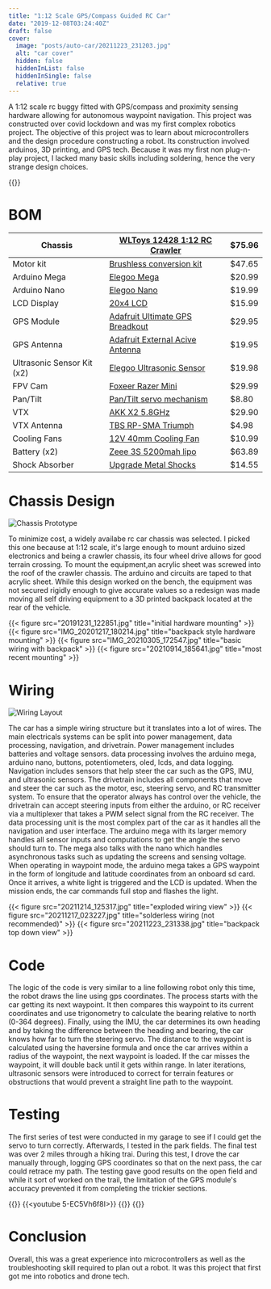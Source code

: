 ```yaml
---
title: "1:12 Scale GPS/Compass Guided RC Car"
date: "2019-12-08T03:24:40Z"
draft: false
cover:
  image: "posts/auto-car/20211223_231203.jpg"
  alt: "car cover"
  hidden: false
  hiddenInList: false
  hiddenInSingle: false
  relative: true
---
```


A 1:12 scale rc buggy fitted with GPS/compass and proximity sensing hardware allowing for autonomous waypoint navigation. This project was constructed over covid lockdown and was my first complex robotics project. The objective of this project was to learn about microcontrollers and the design procedure constructing a robot. Its construction involved arduinos, 3D printing, and GPS tech. Because it was my first non plug-n-play project, I lacked many basic skills including soldering, hence the very strange design choices.

{{<youtube UtupRltl5_M>}}

# BOM

| Chassis | [WLToys 12428 1:12 RC Crawler](https://www.aliexpress.us/item/2251832722592199.html?spm=a2g0o.productlist.main.3.5d872a46BFu8F0&algo_pvid=868578e7-ddcb-4287-921a-4e58fde3c87a&algo_exp_id=868578e7-ddcb-4287-921a-4e58fde3c87a-1&pdp_npi=4%40dis%21USD%2184.96%2174.82%21%21%2184.96%2174.82%21%402101e9a217207775048034112e7592%2112000036183668810%21sea%21US%212304647260%21&curPageLogUid=UlzDNm7mIvzu&utparam-url=scene%3Asearch%7Cquery_from%3A) | $75.96 |
| --- | --- | ---|
| Motor kit | [Brushless conversion kit](https://www.aliexpress.us/item/3256806623177330.html?spm=a2g0o.productlist.main.13.41546e37uw3BJp&algo_pvid=ecedf76c-7e92-4d31-989b-107bc94ce787&algo_exp_id=ecedf76c-7e92-4d31-989b-107bc94ce787-6&pdp_npi=4%40dis%21USD%2164.40%2147.65%21%21%21466.02%21344.85%21%402103205217207776167574550edfa8%2112000038376513724%21sea%21US%212304647260%21&curPageLogUid=q9gwSHrKjVfH&utparam-url=scene%3Asearch%7Cquery_from%3A) | $47.65 |
| Arduino Mega | [Elegoo Mega](https://www.amazon.com/ELEGOO-ATmega2560-ATMEGA16U2-Arduino-Compliant/dp/B01H4ZDYCE/ref=sr_1_1?crid=3IKG8E4RT1SMM&dib=eyJ2IjoiMSJ9.vzlPD-gqLjM6OBy_lbEGE2JYYcjgPxrHNgW0xV6ZrCaLq9LvwLYkVAN-T9chC43274hIzbBHNcCagPnAphWecKLJfcAFocN-1yDkQg6p8MGPTJsHsXjIoJUDavVZNgwJheA4b2SI0gnJWYJ9Di8Y-goZIV_LbMCao4XjHgRnARz6gFZUWQjB-QvDdFas4lenl8ZU38c-qASqyVupLqlVivYVWq2O-X7w4n-uGzROz3Y.nF4eor-s_tss89sMIXj8Fo1RMwBI8GL3g3C9nHbUa4U&dib_tag=se&keywords=arduino+mega&qid=1720777726&sprefix=arduino+mega%2Caps%2C338&sr=8-1) | $20.99 |
| Arduino Nano | [Elegoo Nano](https://www.amazon.com/ELEGOO-Arduino-ATmega328P-Without-Compatible/dp/B0713XK923/ref=sr_1_3?crid=3LXMF1LLCBANU&dib=eyJ2IjoiMSJ9.UR9t6Z2D5rIVJlr8NPSrk3wUQkkYYp4UX0eOYfAC6mwdHPgMIqbxOJ8TeejlK37zg1QXGAF0C6ArdDoKJyOVIwnxinVsDln3ehvQg_Nro3S6ohoN9vJLBAQg6BOyX-3gJGpF_KsdSvVCENO3ydSfZDC0x-r1SuemdDs_FXMRdCAli9-XamhoXwyiggGGwLw7Ki7ln3n8GnXyJ3LDVOY83c-gqXOzlllzJXUbaSjyk2A.U03mCwsj-fssJEU9jA5t4RQjlvyfA42XmzFSPZUo16E&dib_tag=se&keywords=arduino+nano&qid=1720777808&sprefix=arduino+nano%2Caps%2C208&sr=8-3) | $19.99 |
| LCD Display | [20x4 LCD](https://www.amazon.com/Hosyond-Module-Display-Arduino-Raspberry/dp/B0C1G9GBRZ/ref=sr_1_3?crid=EOSQD673RJ96&dib=eyJ2IjoiMSJ9.F7lyw5aicun_ZLtx_ZjOVlG8_WO8FYkRux-9eFJXwbutV8pg7720M7oKZT1GfThrrtyXX5h4rQKT4o5ZxBQA7JPbkEOyJpJuZSCCVIZi81dKpDBciDKKEUw-ROeBc-kEpCOJs866sQQkoDaKnb2bbPaNC-y2IUXNZgjK1aqhDRPlwNyvAdfY3o6B5u6Xn8ZBrdotUkAUXKnoRY47ehYkDS1F57-dQjJX98rvtsAhkcM.UrsHAaJIulA6KiqJjblfHN152YSprM-6Gl96ZHtkzzY&dib_tag=se&keywords=20x4+lcd&qid=1720777911&sprefix=20x4+lc%2Caps%2C240&sr=8-3) | $15.99 |
| GPS Module | [Adafruit Ultimate GPS Breadkout](https://www.adafruit.com/product/746) | $29.95 |
| GPS Antenna | [Adafruit External Acive Antenna](https://www.adafruit.com/product/960) | $19.95 |
| Ultrasonic Sensor Kit (x2)| [Elegoo Ultrasonic Sensor](https://www.amazon.com/ELEGOO-HC-SR04-Ultrasonic-Distance-MEGA2560/dp/B01COSN7O6/ref=sr_1_5?crid=1V568VG93OAAB&dib=eyJ2IjoiMSJ9.E2SIkElJhtFWCJCHL5Q6Yys8UWphh18sr7FUgRDIlqcQDsO801BNsCYLbrRsXGjYr6MzH2ILd3js_JSLecWHwmu_UjmprGzGpjJ8KsWP7imSfZfeD3n4zG6_Dfw6axtgQej0KHkaS9Dhh-hznmbGpKaZV4BgnB5VQ7azewH_7ZQWuKAtRApeuYLpX032xy_g8dIp4x-6Rdhrn9o04dlD1q_ebXAskUlHEAlpQMSyRGo.qg0TpbpUvOKIv6lt3MxK7Op3wJtVzHInmZieaNE__aw&dib_tag=se&keywords=ultrasonic+sensor&qid=1720778093&sprefix=ultrasonic+sensor%2Caps%2C296&sr=8-5) | $19.98 |
| FPV Cam | [Foxeer Razer Mini](https://www.amazon.com/dp/B07ZKPDPLM?ref=nb_sb_ss_w_as-reorder-t1_k9_1_10&amp=&crid=2NOI97T4OOHRG&amp=&sprefix=fpv+camera) | $29.99 |
| Pan/Tilt | [Pan/Tilt servo mechanism](https://www.aliexpress.us/item/3256806249982525.html?spm=a2g0o.productlist.main.11.695117b6YvOyfg&algo_pvid=20fbc419-8274-433c-af50-04cedc37dbc2&algo_exp_id=20fbc419-8274-433c-af50-04cedc37dbc2-5&pdp_npi=4%40dis%21USD%2115.72%218.80%21%21%2115.72%218.80%21%402103080e17207783034157134e0e12%2112000037159170085%21sea%21US%212304647260%21&curPageLogUid=KPb2nMG1Gs6e&utparam-url=scene%3Asearch%7Cquery_from%3A) | $8.80 |
| VTX | [AKK X2 5.8GHz](https://www.aliexpress.us/item/3256805177163510.html?spm=a2g0o.productlist.main.15.37517932CTL5HI&algo_pvid=82a8b5fc-b984-4916-8c94-71ee85994e2c&aem_p4p_detail=202407120300213857750057489650001241770&algo_exp_id=82a8b5fc-b984-4916-8c94-71ee85994e2c-7&pdp_npi=4%40dis%21USD%2128.63%2122.90%21%21%2128.63%2122.90%21%40210307c317207784211531994ef850%2112000032746635284%21sea%21US%212304647260%21&curPageLogUid=ll2LBwZI1SjD&utparam-url=scene%3Asearch%7Cquery_from%3A&search_p4p_id=202407120300213857750057489650001241770_2) | $29.90 |
| VTX Antenna | [TBS RP-SMA Triumph](https://www.aliexpress.us/item/3256803252400674.html?spm=a2g0o.productlist.main.13.6fd04701EnOFnP&algo_pvid=d6291417-3f0d-4152-a5f1-d5b3256932e7&algo_exp_id=d6291417-3f0d-4152-a5f1-d5b3256932e7-6&pdp_npi=4%40dis%21USD%219.96%214.98%21%21%219.96%214.98%21%402103205117202476705524134e6039%2112000025793283795%21sea%21US%212304647260%21&curPageLogUid=fokkD49I81ke&utparam-url=scene%3Asearch%7Cquery_from%3A) | $4.98 |
| Cooling Fans | [12V 40mm Cooling Fan](https://www.amazon.com/WINSINN-Brushless-Cooling-Extruder-Makerbot/dp/B0757LXKST/ref=sr_1_9?crid=D3JOOKSII4S1&dib=eyJ2IjoiMSJ9.xJcqInh-gXvLg8MVumxDjAOdv1_gjXQVGztREaDhqNKjrYdG0OSsqqGWgR8feqCM0iUAwXW_sPmiSgfXOL-sEv1ly0lF6tQY7agojx3bwExn9zkWDLS5jR5xwmRaTz2aeL8PzNLB81VHDsm-WYNYUiWGZghpaUy4i3Jb1kgpoBuW8NYvrmmhirnk7cXeCJ4CFQ7fdn9j4G9Wunzbnw8aIJoRwUNDYaaw5IFWWMPOK-Q.Y2OFGmhynKVQdVoo-9Flg-rIrFXavhin4XYeFTnI5Yo&dib_tag=se&keywords=micro%2Bcooling%2Bfan&qid=1720778693&sprefix=micro%2Bcooling%2Bfan%2Caps%2C279&sr=8-9&th=1) | $10.99 |
| Battery (x2)| [Zeee 3S 5200mah lipo](https://www.amazon.com/Zeee-Connector-Hardcase-Helicopter-Airplane/dp/B08696WZMK/ref=sr_1_6?crid=1QVG577SZS5AX&dib=eyJ2IjoiMSJ9.JPyBzWZCyzJftyc9S9bDQJhwBpOYoa7nu_txsIvkJPn_i-eaW6E0iw3IVd4lQRXgQflj5TcXWtK5hZkTEd6mYDhovOILnZW_F3mQ7k-aO-2oVVW_3u7PomVLxk2y3bBoLhlNcDZqMu8dPJGCAxgagU-UqQbKn45B59IzwbJFYL4XAATn7BhSZ5slUvRLm-QzkPnImvQFfeW5_RO2TV4MeW99QkDZZaNQyaS6dA5uMAaaGA90D64_xlBrDHZgynt9IIu86yrv6uPdxRkzD2PIGpUUyeRhxmPhe6MGvVjDfNg.SZC5Jrq2WKxd_2fQsl2hrew5hVOOL37lWaEhgKlfKDY&dib_tag=se&keywords=3s+battery&qid=1720778838&sprefix=3s+battery%2Caps%2C259&sr=8-6) | $63.89 |
| Shock Absorber | [Upgrade Metal Shocks](https://www.amazon.com/Absorber-Upgrade-Damper-WLtoys-Monter/dp/B07W9H5HSD/ref=sr_1_3?crid=14RLDB3CNZHGD&dib=eyJ2IjoiMSJ9.c754f4Ew1BT-DESiiWU8YtKJ8aMZBmo64W7f6bbaTKWB1DKx0aC09l13BKWA8H9b1DJ1ixUwaLLSkQBo6K2lmTN2q9gaqT48ZAERGCbzCHHx2nBlGxwdfuQSza4uGUkds-HoMvzqlvErUt5eHE_ec231MMQ0FWP5IzGOclRFGMnrr9TuV7f3f7q9MXC24pbM0CZ8G49_ZBfFsxRS7r5kXUZsfW0vzinbGxRJIK9M21lH1_FMeTjiza41HWO57KgLCp889iynm-b39T22QlkbdmOLnb1H1PylZuqkKF1xMHI.xr_76Wy83A37JOsYeiXdh3vcN72MX1SGRHLGvaVh0s0&dib_tag=se&keywords=wltoys+12428shock+absorber&qid=1720779050&sprefix=wltoys+12428shock+absorber%2Caps%2C191&sr=8-3) | $14.55 |


# Chassis Design

![Chassis Prototype](CC.jpg)

To minimize cost, a widely availabe rc car chassis was selected. I picked this one because at 1:12 scale, it's large enough to mount arduino sized electronics and being a crawler chassis, its four wheel drive allows for good terrain crossing. To mount the equipment,an acrylic sheet was screwed into the roof of the crawler chassis. The arduino and circuits are taped to that acrylic sheet. While this design worked on the bench, the equipment was not secured rigidly enough to give accurate values
so a redesign was made moving all self driving equipment to a 3D printed backpack located at the rear of the vehicle.


{{< figure src="20191231_122851.jpg" title="initial hardware mounting" >}}
{{< figure src="IMG_20201217_180214.jpg" title="backpack style hardware mounting" >}}
{{< figure src="IMG_20210305_172547.jpg" title="basic wiring with backpack" >}}
{{< figure src="20210914_185641.jpg" title="most recent mounting" >}}

# Wiring

![Wiring Layout](20211223_231727.jpg)

The car has a simple wiring structure but it translates into a lot of wires. The main electricals systems can be split into power management, data processing, navigation, and drivetrain. Power management includes batteries and voltage sensors. data processing involves the arduino mega, arduino nano, buttons, potentiometers, oled, lcds, and data logging. Navigation includes sensors that help steer the car such as the GPS, IMU, and ultrasonic sensors. The drivetrain includes all components that move
and steer the car such as the motor, esc, steering servo, and RC transmitter system. To ensure that the operator always has control over the vehicle, the drivetrain can accept steering inputs from either the arduino, or RC receiver via a multiplexer that takes a PWM select signal from the RC receiver. The data processing unit is the most complex part of the car as it handles all the navigation and user interface. The arduino mega with its larger memory handles all sensor inputs and computations to get the angle the servo should turn to. The mega also talks with the nano which handles asynchronous tasks such as updating the screens and sensing voltage. When operating in waypoint mode, the arduino mega takes a GPS waypoint in the form of longitude and latitude coordinates from an onboard sd card. Once it arrives, a white light is triggered and the LCD is updated. When the mission ends, the car commands full stop and flashes the light.


{{< figure src="20211214_125317.jpg" title="exploded wiring view" >}}
{{< figure src="20211217_023227.jpg" title="solderless wiring (not recommended)" >}}
{{< figure src="20211223_231338.jpg" title="backpack top down view" >}}

# Code

The logic of the code is very similar to a line following robot only this time, the robot draws the line using gps coordinates. The process starts with the car getting its next waypoint. It then compares this waypoint to its current coordinates and use trigonometry to calculate the bearing relative to north (0-364 degrees). Finally, using the IMU, the car determines its own heading and by taking the difference between the heading and bearing, the car knows how far to turn the
steering servo. The distance to the waypoint is calculated using the haversine formula and once the car arrives within a radius of the waypoint, the next waypoint is loaded. If the car misses the waypoint, it will double back until it gets within range. In later iterations, ultrasonic sensors were introduced to correct for terrain features or obstructions that would prevent a straight line path to the waypoint.  

# Testing

The first series of test were conducted in my garage to see if I could get the servo to turn correctly. Afterwards, I tested in the park fields. The final test was over 2 miles through a hiking trai. During this test, I drove the car manually through, logging GPS coordinates so that on the next pass, the car could retrace my path. The testing gave good results on the open field and while it sort of worked on the trail, the limitation of the GPS module's accuracy prevented it from completing
the trickier sections. 

{{<youtube b3gWne98YPU>}}
{{<youtube 5-EC5Vh6f8I>}}
{{<youtube clXEDXiiAkk>}}
{{<youtube Gm9umyj9HV4>}}


# Conclusion

Overall, this was a great experience into microcontrollers as well as the troubleshooting skill required to plan out a robot. It was this project that first got me into robotics and drone tech.
